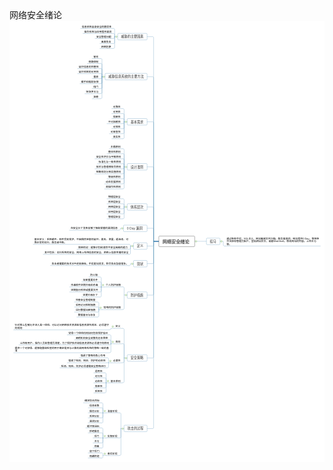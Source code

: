 <script src="map.js"></script>
<div id="main-area">
      <div id="content-info">
        <div id="content-info">
          <div id="title">网络安全绪论</div>
        </div>
      </div>
      <div id="main-content">
        <div id="svg-container"><svg xmlns:ev="http://www.w3.org/2001/xml-events" width="1694" viewBox="0 0 1694 2373" ed:vSpacing="30" xmlns="http://www.w3.org/2000/svg" ed:name="Page-1" preserveAspectRadio="xMinYMin meet" xmlns:xlink="http://www.w3.org/1999/xlink" ed:hSpacing="30" height="2373" xmlns:ed="http://www.edrawsoft.cn/xml/2017/SVGExtensions/" id="page1">
    <style type="text/css"><![CDATA[
g[ed\:togtopicid],g[ed\:hyperlink],g[ed\:comment],g[ed\:note] {cursor:pointer;}
svg text::selection,svg tspan::selection{background-color: #4285f4;color: #ffffff;fill: #ffffff;}
.st40 {fill:#000000;font-family:Open Sans;font-size:10pt}
.st39 {fill:#303030;font-family:Open Sans;font-size:13pt}
.st38 {fill:#4c4c4c;font-family:Open Sans;font-size:18pt;font-weight:bold}
]]></style>
    <defs>
        <linearGradient x1="0%" y2="100%" y1="0%" x2="0%" id="lg13">
            <stop offset="0" stop-color="#ffffff"/>
            <stop offset="0.25" stop-color="#f0f5f0"/>
            <stop offset="0.75" stop-color="#e1ebe1"/>
            <stop offset="1" stop-color="#c8d7c8"/>
        </linearGradient>
    </defs>
    <rect width="1694" x="0" height="2373" fill="#ffffff" y="0"/>
    <path d="M16.8,0L44.8,0C44.8,0,47.4,0,50.8,0L79.8,0" stroke-linecap="round" stroke-linejoin="round" stroke="#4486b1" ed:parentid="101" fill="none" id="103" transform="matrix(1,0,0,1,979,1186)" ed:tosuperid="102"/>
    <path d="M-13.5,-12.6L3.7,-12.6L3.7,6.6C3.7,9.9,6.4,12.6,9.7,12.6L13.5,12.6" stroke-linecap="round" stroke-linejoin="round" stroke="#4486b1" ed:parentid="102" fill="none" id="105" transform="matrix(1,0,0,1,1146,1199)" ed:tosuperid="104"/>
    <path d="M-16.8,-503.3L-44.8,-503.3L-44.8,497.3C-44.8,500.6,-47.4,503.3,-50.8,503.3L-79.8,503.3" stroke-linecap="round" stroke-linejoin="round" stroke="#4486b1" ed:parentid="101" fill="none" id="107" transform="matrix(1,0,0,1,820,1690)" ed:tosuperid="106"/>
    <path d="M13.5,42.1L-3.7,42.1L-3.7,-36.1C-3.7,-39.4,-6.4,-42.1,-9.7,-42.1L-13.5,-42.1" stroke-linecap="round" stroke-linejoin="round" stroke="#4486b1" ed:parentid="106" fill="none" id="109" transform="matrix(1,0,0,1,603,2151)" ed:tosuperid="108"/>
    <path d="M13.5,27L-3.7,27L-3.7,-21C-3.7,-24.3,-6.4,-27,-9.7,-27L-13.5,-27" stroke-linecap="round" stroke-linejoin="round" stroke="#4486b1" ed:parentid="108" fill="none" id="111" transform="matrix(1,0,0,1,506,2082)" ed:tosuperid="110"/>
    <path d="M-3.7,13.5L-3.7,-7.5C-3.7,-10.8,-6.4,-13.5,-9.7,-13.5L-13.5,-13.5" stroke-linecap="round" stroke-linejoin="round" stroke="#4486b1" ed:parentid="108" fill="none" id="113" transform="matrix(1,0,0,1,506,2095)" ed:tosuperid="112"/>
    <path d="M-3.7,0C-3.7,0,-6.4,0,-9.7,0L-13.5,0" stroke-linecap="round" stroke-linejoin="round" stroke="#4486b1" ed:parentid="108" fill="none" id="115" transform="matrix(1,0,0,1,506,2109)" ed:tosuperid="114"/>
    <path d="M-3.7,-13.5L-3.7,7.5C-3.7,10.8,-6.4,13.5,-9.7,13.5L-13.5,13.5" stroke-linecap="round" stroke-linejoin="round" stroke="#4486b1" ed:parentid="108" fill="none" id="117" transform="matrix(1,0,0,1,506,2122)" ed:tosuperid="116"/>
    <path d="M-3.7,-27L-3.7,21C-3.7,24.3,-6.4,27,-9.7,27L-13.5,27" stroke-linecap="round" stroke-linejoin="round" stroke="#4486b1" ed:parentid="108" fill="none" id="119" transform="matrix(1,0,0,1,506,2136)" ed:tosuperid="118"/>
    <path d="M-3.7,-25.4L-3.7,19.4C-3.7,22.7,-6.4,25.4,-9.7,25.4L-13.5,25.4" stroke-linecap="round" stroke-linejoin="round" stroke="#4486b1" ed:parentid="106" fill="none" id="121" transform="matrix(1,0,0,1,603,2218)" ed:tosuperid="120"/>
    <path d="M13.5,27L-3.7,27L-3.7,-21C-3.7,-24.3,-6.4,-27,-9.7,-27L-13.5,-27" stroke-linecap="round" stroke-linejoin="round" stroke="#4486b1" ed:parentid="120" fill="none" id="123" transform="matrix(1,0,0,1,506,2217)" ed:tosuperid="122"/>
    <path d="M-3.7,13.5L-3.7,-7.5C-3.7,-10.8,-6.4,-13.5,-9.7,-13.5L-13.5,-13.5" stroke-linecap="round" stroke-linejoin="round" stroke="#4486b1" ed:parentid="120" fill="none" id="125" transform="matrix(1,0,0,1,506,2230)" ed:tosuperid="124"/>
    <path d="M-3.7,0C-3.7,0,-6.4,0,-9.7,0L-13.5,0" stroke-linecap="round" stroke-linejoin="round" stroke="#4486b1" ed:parentid="120" fill="none" id="127" transform="matrix(1,0,0,1,506,2244)" ed:tosuperid="126"/>
    <path d="M-3.7,-13.5L-3.7,7.5C-3.7,10.8,-6.4,13.5,-9.7,13.5L-13.5,13.5" stroke-linecap="round" stroke-linejoin="round" stroke="#4486b1" ed:parentid="120" fill="none" id="129" transform="matrix(1,0,0,1,506,2257)" ed:tosuperid="128"/>
    <path d="M-3.7,-27L-3.7,21C-3.7,24.3,-6.4,27,-9.7,27L-13.5,27" stroke-linecap="round" stroke-linejoin="round" stroke="#4486b1" ed:parentid="120" fill="none" id="131" transform="matrix(1,0,0,1,506,2271)" ed:tosuperid="130"/>
    <path d="M-3.7,-72.6L-3.7,66.6C-3.7,69.9,-6.4,72.6,-9.7,72.6L-13.5,72.6" stroke-linecap="round" stroke-linejoin="round" stroke="#4486b1" ed:parentid="106" fill="none" id="133" transform="matrix(1,0,0,1,603,2265)" ed:tosuperid="132"/>
    <path d="M13.5,6.8L-3.7,6.8L-3.7,-0.8C-3.7,-4.1,-6.4,-6.8,-9.7,-6.8L-13.5,-6.8" stroke-linecap="round" stroke-linejoin="round" stroke="#4486b1" ed:parentid="132" fill="none" id="135" transform="matrix(1,0,0,1,506,2331)" ed:tosuperid="134"/>
    <path d="M-3.7,-6.8L-3.7,0.8C-3.7,4.1,-6.4,6.8,-9.7,6.8L-13.5,6.8" stroke-linecap="round" stroke-linejoin="round" stroke="#4486b1" ed:parentid="132" fill="none" id="137" transform="matrix(1,0,0,1,506,2345)" ed:tosuperid="136"/>
    <path d="M-16.8,-313.8L-44.8,-313.8L-44.8,307.8C-44.8,311.1,-47.4,313.8,-50.8,313.8L-79.8,313.8" stroke-linecap="round" stroke-linejoin="round" stroke="#4486b1" ed:parentid="101" fill="none" id="139" transform="matrix(1,0,0,1,820,1500)" ed:tosuperid="138"/>
    <path d="M13.5,79.6L-3.7,79.6L-3.7,-73.6C-3.7,-76.9,-6.4,-79.6,-9.7,-79.6L-13.5,-79.6" stroke-linecap="round" stroke-linejoin="round" stroke="#4486b1" ed:parentid="138" fill="none" id="141" transform="matrix(1,0,0,1,620,1734)" ed:tosuperid="140"/>
    <path d="M13.5,-3.8L-3.7,-3.8L-3.7,-2.3C-3.7,1.1,-6.4,3.8,-9.7,3.8L-13.5,3.8" stroke-linecap="round" stroke-linejoin="round" stroke="#4486b1" ed:parentid="140" fill="none" id="143" transform="matrix(1,0,0,1,549,1658)" ed:tosuperid="142"/>
    <path d="M-3.7,38.4L-3.7,-32.4C-3.7,-35.7,-6.4,-38.4,-9.7,-38.4L-13.5,-38.4" stroke-linecap="round" stroke-linejoin="round" stroke="#4486b1" ed:parentid="138" fill="none" id="145" transform="matrix(1,0,0,1,620,1775)" ed:tosuperid="144"/>
    <path d="M13.5,24L-3.7,24L-3.7,-18C-3.7,-21.3,-6.4,-24,-9.7,-24L-13.5,-24" stroke-linecap="round" stroke-linejoin="round" stroke="#4486b1" ed:parentid="144" fill="none" id="147" transform="matrix(1,0,0,1,549,1713)" ed:tosuperid="146"/>
    <path d="M-3.7,10.5L-3.7,-4.5C-3.7,-7.8,-6.4,-10.5,-9.7,-10.5L-13.5,-10.5" stroke-linecap="round" stroke-linejoin="round" stroke="#4486b1" ed:parentid="144" fill="none" id="149" transform="matrix(1,0,0,1,549,1727)" ed:tosuperid="148"/>
    <path d="M-3.7,-3C-3.7,0.3,-6.4,3,-9.7,3L-13.5,3" stroke-linecap="round" stroke-linejoin="round" stroke="#4486b1" ed:parentid="144" fill="none" id="151" transform="matrix(1,0,0,1,549,1740)" ed:tosuperid="150"/>
    <path d="M-3.7,-24L-3.7,18C-3.7,21.3,-6.4,24,-9.7,24L-13.5,24" stroke-linecap="round" stroke-linejoin="round" stroke="#4486b1" ed:parentid="144" fill="none" id="153" transform="matrix(1,0,0,1,549,1761)" ed:tosuperid="152"/>
    <path d="M-3.7,-12.6L-3.7,6.6C-3.7,9.9,-6.4,12.6,-9.7,12.6L-13.5,12.6" stroke-linecap="round" stroke-linejoin="round" stroke="#4486b1" ed:parentid="138" fill="none" id="155" transform="matrix(1,0,0,1,620,1826)" ed:tosuperid="154"/>
    <path d="M13.5,13.5L-3.7,13.5L-3.7,-7.5C-3.7,-10.8,-6.4,-13.5,-9.7,-13.5L-13.5,-13.5" stroke-linecap="round" stroke-linejoin="round" stroke="#4486b1" ed:parentid="154" fill="none" id="157" transform="matrix(1,0,0,1,536,1826)" ed:tosuperid="156"/>
    <path d="M-3.7,0C-3.7,0,-6.4,0,-9.7,0L-13.5,0" stroke-linecap="round" stroke-linejoin="round" stroke="#4486b1" ed:parentid="154" fill="none" id="159" transform="matrix(1,0,0,1,536,1839)" ed:tosuperid="158"/>
    <path d="M-3.7,-13.5L-3.7,7.5C-3.7,10.8,-6.4,13.5,-9.7,13.5L-13.5,13.5" stroke-linecap="round" stroke-linejoin="round" stroke="#4486b1" ed:parentid="154" fill="none" id="161" transform="matrix(1,0,0,1,536,1853)" ed:tosuperid="160"/>
    <path d="M-3.7,-66.6L-3.7,60.6C-3.7,63.9,-6.4,66.6,-9.7,66.6L-13.5,66.6" stroke-linecap="round" stroke-linejoin="round" stroke="#4486b1" ed:parentid="138" fill="none" id="163" transform="matrix(1,0,0,1,620,1880)" ed:tosuperid="162"/>
    <path d="M13.5,27L-3.7,27L-3.7,-21C-3.7,-24.3,-6.4,-27,-9.7,-27L-13.5,-27" stroke-linecap="round" stroke-linejoin="round" stroke="#4486b1" ed:parentid="162" fill="none" id="165" transform="matrix(1,0,0,1,523,1920)" ed:tosuperid="164"/>
    <path d="M-3.7,13.5L-3.7,-7.5C-3.7,-10.8,-6.4,-13.5,-9.7,-13.5L-13.5,-13.5" stroke-linecap="round" stroke-linejoin="round" stroke="#4486b1" ed:parentid="162" fill="none" id="167" transform="matrix(1,0,0,1,523,1934)" ed:tosuperid="166"/>
    <path d="M-3.7,0C-3.7,0,-6.4,0,-9.7,0L-13.5,0" stroke-linecap="round" stroke-linejoin="round" stroke="#4486b1" ed:parentid="162" fill="none" id="169" transform="matrix(1,0,0,1,523,1947)" ed:tosuperid="168"/>
    <path d="M-3.7,-13.5L-3.7,7.5C-3.7,10.8,-6.4,13.5,-9.7,13.5L-13.5,13.5" stroke-linecap="round" stroke-linejoin="round" stroke="#4486b1" ed:parentid="162" fill="none" id="171" transform="matrix(1,0,0,1,523,1961)" ed:tosuperid="170"/>
    <path d="M-3.7,-27L-3.7,21C-3.7,24.3,-6.4,27,-9.7,27L-13.5,27" stroke-linecap="round" stroke-linejoin="round" stroke="#4486b1" ed:parentid="162" fill="none" id="173" transform="matrix(1,0,0,1,523,1974)" ed:tosuperid="172"/>
    <path d="M-16.8,-144.5L-44.8,-144.5L-44.8,138.5C-44.8,141.8,-47.4,144.5,-50.8,144.5L-79.8,144.5" stroke-linecap="round" stroke-linejoin="round" stroke="#4486b1" ed:parentid="101" fill="none" id="175" transform="matrix(1,0,0,1,820,1331)" ed:tosuperid="174"/>
    <path d="M13.5,21.9L-3.7,21.9L-3.7,-15.9C-3.7,-19.2,-6.4,-21.9,-9.7,-21.9L-13.5,-21.9" stroke-linecap="round" stroke-linejoin="round" stroke="#4486b1" ed:parentid="174" fill="none" id="177" transform="matrix(1,0,0,1,620,1453)" ed:tosuperid="176"/>
    <path d="M13.5,27L-3.7,27L-3.7,-21C-3.7,-24.3,-6.4,-27,-9.7,-27L-13.5,-27" stroke-linecap="round" stroke-linejoin="round" stroke="#4486b1" ed:parentid="176" fill="none" id="179" transform="matrix(1,0,0,1,497,1405)" ed:tosuperid="178"/>
    <path d="M-3.7,13.5L-3.7,-7.5C-3.7,-10.8,-6.4,-13.5,-9.7,-13.5L-13.5,-13.5" stroke-linecap="round" stroke-linejoin="round" stroke="#4486b1" ed:parentid="176" fill="none" id="181" transform="matrix(1,0,0,1,497,1418)" ed:tosuperid="180"/>
    <path d="M-3.7,0C-3.7,0,-6.4,0,-9.7,0L-13.5,0" stroke-linecap="round" stroke-linejoin="round" stroke="#4486b1" ed:parentid="176" fill="none" id="183" transform="matrix(1,0,0,1,497,1432)" ed:tosuperid="182"/>
    <path d="M-3.7,-13.5L-3.7,7.5C-3.7,10.8,-6.4,13.5,-9.7,13.5L-13.5,13.5" stroke-linecap="round" stroke-linejoin="round" stroke="#4486b1" ed:parentid="176" fill="none" id="185" transform="matrix(1,0,0,1,497,1445)" ed:tosuperid="184"/>
    <path d="M-3.7,-27L-3.7,21C-3.7,24.3,-6.4,27,-9.7,27L-13.5,27" stroke-linecap="round" stroke-linejoin="round" stroke="#4486b1" ed:parentid="176" fill="none" id="187" transform="matrix(1,0,0,1,497,1459)" ed:tosuperid="186"/>
    <path d="M-3.7,-38.9L-3.7,32.9C-3.7,36.2,-6.4,38.9,-9.7,38.9L-13.5,38.9" stroke-linecap="round" stroke-linejoin="round" stroke="#4486b1" ed:parentid="174" fill="none" id="189" transform="matrix(1,0,0,1,620,1514)" ed:tosuperid="188"/>
    <path d="M13.5,20.3L-3.7,20.3L-3.7,-14.3C-3.7,-17.6,-6.4,-20.3,-9.7,-20.3L-13.5,-20.3" stroke-linecap="round" stroke-linejoin="round" stroke="#4486b1" ed:parentid="188" fill="none" id="191" transform="matrix(1,0,0,1,484,1533)" ed:tosuperid="190"/>
    <path d="M-3.7,6.8L-3.7,-0.8C-3.7,-4.1,-6.4,-6.8,-9.7,-6.8L-13.5,-6.8" stroke-linecap="round" stroke-linejoin="round" stroke="#4486b1" ed:parentid="188" fill="none" id="193" transform="matrix(1,0,0,1,484,1546)" ed:tosuperid="192"/>
    <path d="M-3.7,-6.8L-3.7,0.8C-3.7,4.1,-6.4,6.8,-9.7,6.8L-13.5,6.8" stroke-linecap="round" stroke-linejoin="round" stroke="#4486b1" ed:parentid="188" fill="none" id="195" transform="matrix(1,0,0,1,484,1560)" ed:tosuperid="194"/>
    <path d="M-3.7,-20.3L-3.7,14.3C-3.7,17.6,-6.4,20.3,-9.7,20.3L-13.5,20.3" stroke-linecap="round" stroke-linejoin="round" stroke="#4486b1" ed:parentid="188" fill="none" id="197" transform="matrix(1,0,0,1,484,1573)" ed:tosuperid="196"/>
    <path d="M-16.8,-60.1L-44.8,-60.1L-44.8,54.1C-44.8,57.4,-47.4,60.1,-50.8,60.1L-79.8,60.1" stroke-linecap="round" stroke-linejoin="round" stroke="#4486b1" ed:parentid="101" fill="none" id="199" transform="matrix(1,0,0,1,820,1246)" ed:tosuperid="198"/>
    <path d="M13.5,-5.1L-3.7,-5.1L-3.7,-0.9C-3.7,2.4,-6.4,5.1,-9.7,5.1L-13.5,5.1" stroke-linecap="round" stroke-linejoin="round" stroke="#4486b1" ed:parentid="198" fill="none" id="201" transform="matrix(1,0,0,1,654,1312)" ed:tosuperid="200"/>
    <path d="M-16.8,-12.5L-44.8,-12.5L-44.8,6.5C-44.8,9.8,-47.4,12.5,-50.8,12.5L-79.8,12.5" stroke-linecap="round" stroke-linejoin="round" stroke="#4486b1" ed:parentid="101" fill="none" id="203" transform="matrix(1,0,0,1,820,1199)" ed:tosuperid="202"/>
    <path d="M13.5,4.6L-3.7,4.6L-3.7,1.4C-3.7,-1.9,-6.4,-4.6,-9.7,-4.6L-13.5,-4.6" stroke-linecap="round" stroke-linejoin="round" stroke="#4486b1" ed:parentid="202" fill="none" id="205" transform="matrix(1,0,0,1,654,1207)" ed:tosuperid="204"/>
    <path d="M-3.7,-8.9L-3.7,2.9C-3.7,6.2,-6.4,8.9,-9.7,8.9L-13.5,8.9" stroke-linecap="round" stroke-linejoin="round" stroke="#4486b1" ed:parentid="202" fill="none" id="207" transform="matrix(1,0,0,1,654,1220)" ed:tosuperid="206"/>
    <path d="M-3.7,-22.4L-3.7,16.4C-3.7,19.7,-6.4,22.4,-9.7,22.4L-13.5,22.4" stroke-linecap="round" stroke-linejoin="round" stroke="#4486b1" ed:parentid="202" fill="none" id="209" transform="matrix(1,0,0,1,654,1234)" ed:tosuperid="208"/>
    <path d="M-16.8,35.1L-44.8,35.1L-44.8,-29.1C-44.8,-32.4,-47.4,-35.1,-50.8,-35.1L-79.8,-35.1" stroke-linecap="round" stroke-linejoin="round" stroke="#4486b1" ed:parentid="101" fill="none" id="211" transform="matrix(1,0,0,1,820,1151)" ed:tosuperid="210"/>
    <path d="M13.5,-5.1L-3.7,-5.1L-3.7,-0.9C-3.7,2.4,-6.4,5.1,-9.7,5.1L-13.5,5.1" stroke-linecap="round" stroke-linejoin="round" stroke="#4486b1" ed:parentid="210" fill="none" id="213" transform="matrix(1,0,0,1,600,1121)" ed:tosuperid="212"/>
    <path d="M-16.8,92.5L-44.8,92.5L-44.8,-86.5C-44.8,-89.8,-47.4,-92.5,-50.8,-92.5L-79.8,-92.5" stroke-linecap="round" stroke-linejoin="round" stroke="#4486b1" ed:parentid="101" fill="none" id="215" transform="matrix(1,0,0,1,820,1094)" ed:tosuperid="214"/>
    <path d="M13.5,21.9L-3.7,21.9L-3.7,-15.9C-3.7,-19.2,-6.4,-21.9,-9.7,-21.9L-13.5,-21.9" stroke-linecap="round" stroke-linejoin="round" stroke="#4486b1" ed:parentid="214" fill="none" id="217" transform="matrix(1,0,0,1,620,979)" ed:tosuperid="216"/>
    <path d="M-3.7,8.4L-3.7,-2.4C-3.7,-5.7,-6.4,-8.4,-9.7,-8.4L-13.5,-8.4" stroke-linecap="round" stroke-linejoin="round" stroke="#4486b1" ed:parentid="214" fill="none" id="219" transform="matrix(1,0,0,1,620,993)" ed:tosuperid="218"/>
    <path d="M-3.7,-5.1L-3.7,-0.9C-3.7,2.4,-6.4,5.1,-9.7,5.1L-13.5,5.1" stroke-linecap="round" stroke-linejoin="round" stroke="#4486b1" ed:parentid="214" fill="none" id="221" transform="matrix(1,0,0,1,620,1006)" ed:tosuperid="220"/>
    <path d="M-3.7,-18.6L-3.7,12.6C-3.7,15.9,-6.4,18.6,-9.7,18.6L-13.5,18.6" stroke-linecap="round" stroke-linejoin="round" stroke="#4486b1" ed:parentid="214" fill="none" id="223" transform="matrix(1,0,0,1,620,1020)" ed:tosuperid="222"/>
    <path d="M-3.7,-32.1L-3.7,26.1C-3.7,29.4,-6.4,32.1,-9.7,32.1L-13.5,32.1" stroke-linecap="round" stroke-linejoin="round" stroke="#4486b1" ed:parentid="214" fill="none" id="225" transform="matrix(1,0,0,1,620,1033)" ed:tosuperid="224"/>
    <path d="M-16.8,200.3L-44.8,200.3L-44.8,-194.3C-44.8,-197.6,-47.4,-200.3,-50.8,-200.3L-79.8,-200.3" stroke-linecap="round" stroke-linejoin="round" stroke="#4486b1" ed:parentid="101" fill="none" id="227" transform="matrix(1,0,0,1,820,986)" ed:tosuperid="226"/>
    <path d="M13.5,48.9L-3.7,48.9L-3.7,-42.9C-3.7,-46.2,-6.4,-48.9,-9.7,-48.9L-13.5,-48.9" stroke-linecap="round" stroke-linejoin="round" stroke="#4486b1" ed:parentid="226" fill="none" id="229" transform="matrix(1,0,0,1,620,737)" ed:tosuperid="228"/>
    <path d="M-3.7,35.4L-3.7,-29.4C-3.7,-32.7,-6.4,-35.4,-9.7,-35.4L-13.5,-35.4" stroke-linecap="round" stroke-linejoin="round" stroke="#4486b1" ed:parentid="226" fill="none" id="231" transform="matrix(1,0,0,1,620,750)" ed:tosuperid="230"/>
    <path d="M-3.7,21.9L-3.7,-15.9C-3.7,-19.2,-6.4,-21.9,-9.7,-21.9L-13.5,-21.9" stroke-linecap="round" stroke-linejoin="round" stroke="#4486b1" ed:parentid="226" fill="none" id="233" transform="matrix(1,0,0,1,620,764)" ed:tosuperid="232"/>
    <path d="M-3.7,8.4L-3.7,-2.4C-3.7,-5.7,-6.4,-8.4,-9.7,-8.4L-13.5,-8.4" stroke-linecap="round" stroke-linejoin="round" stroke="#4486b1" ed:parentid="226" fill="none" id="235" transform="matrix(1,0,0,1,620,777)" ed:tosuperid="234"/>
    <path d="M-3.7,-5.1L-3.7,-0.9C-3.7,2.4,-6.4,5.1,-9.7,5.1L-13.5,5.1" stroke-linecap="round" stroke-linejoin="round" stroke="#4486b1" ed:parentid="226" fill="none" id="237" transform="matrix(1,0,0,1,620,791)" ed:tosuperid="236"/>
    <path d="M-3.7,-18.6L-3.7,12.6C-3.7,15.9,-6.4,18.6,-9.7,18.6L-13.5,18.6" stroke-linecap="round" stroke-linejoin="round" stroke="#4486b1" ed:parentid="226" fill="none" id="239" transform="matrix(1,0,0,1,620,804)" ed:tosuperid="238"/>
    <path d="M-3.7,-32.1L-3.7,26.1C-3.7,29.4,-6.4,32.1,-9.7,32.1L-13.5,32.1" stroke-linecap="round" stroke-linejoin="round" stroke="#4486b1" ed:parentid="226" fill="none" id="241" transform="matrix(1,0,0,1,620,818)" ed:tosuperid="240"/>
    <path d="M-3.7,-45.6L-3.7,39.6C-3.7,42.9,-6.4,45.6,-9.7,45.6L-13.5,45.6" stroke-linecap="round" stroke-linejoin="round" stroke="#4486b1" ed:parentid="226" fill="none" id="243" transform="matrix(1,0,0,1,620,831)" ed:tosuperid="242"/>
    <path d="M-3.7,-59.1L-3.7,53.1C-3.7,56.4,-6.4,59.1,-9.7,59.1L-13.5,59.1" stroke-linecap="round" stroke-linejoin="round" stroke="#4486b1" ed:parentid="226" fill="none" id="245" transform="matrix(1,0,0,1,620,845)" ed:tosuperid="244"/>
    <path d="M-16.8,321.5L-44.8,321.5L-44.8,-315.5C-44.8,-318.8,-47.4,-321.5,-50.8,-321.5L-79.8,-321.5" stroke-linecap="round" stroke-linejoin="round" stroke="#4486b1" ed:parentid="101" fill="none" id="247" transform="matrix(1,0,0,1,820,865)" ed:tosuperid="246"/>
    <path d="M13.5,35.4L-3.7,35.4L-3.7,-29.4C-3.7,-32.7,-6.4,-35.4,-9.7,-35.4L-13.5,-35.4" stroke-linecap="round" stroke-linejoin="round" stroke="#4486b1" ed:parentid="246" fill="none" id="249" transform="matrix(1,0,0,1,620,508)" ed:tosuperid="248"/>
    <path d="M-3.7,21.9L-3.7,-15.9C-3.7,-19.2,-6.4,-21.9,-9.7,-21.9L-13.5,-21.9" stroke-linecap="round" stroke-linejoin="round" stroke="#4486b1" ed:parentid="246" fill="none" id="251" transform="matrix(1,0,0,1,620,521)" ed:tosuperid="250"/>
    <path d="M-3.7,8.4L-3.7,-2.4C-3.7,-5.7,-6.4,-8.4,-9.7,-8.4L-13.5,-8.4" stroke-linecap="round" stroke-linejoin="round" stroke="#4486b1" ed:parentid="246" fill="none" id="253" transform="matrix(1,0,0,1,620,535)" ed:tosuperid="252"/>
    <path d="M-3.7,-5.1L-3.7,-0.9C-3.7,2.4,-6.4,5.1,-9.7,5.1L-13.5,5.1" stroke-linecap="round" stroke-linejoin="round" stroke="#4486b1" ed:parentid="246" fill="none" id="255" transform="matrix(1,0,0,1,620,548)" ed:tosuperid="254"/>
    <path d="M-3.7,-18.6L-3.7,12.6C-3.7,15.9,-6.4,18.6,-9.7,18.6L-13.5,18.6" stroke-linecap="round" stroke-linejoin="round" stroke="#4486b1" ed:parentid="246" fill="none" id="257" transform="matrix(1,0,0,1,620,562)" ed:tosuperid="256"/>
    <path d="M-3.7,-32.1L-3.7,26.1C-3.7,29.4,-6.4,32.1,-9.7,32.1L-13.5,32.1" stroke-linecap="round" stroke-linejoin="round" stroke="#4486b1" ed:parentid="246" fill="none" id="259" transform="matrix(1,0,0,1,620,575)" ed:tosuperid="258"/>
    <path d="M-3.7,-45.6L-3.7,39.6C-3.7,42.9,-6.4,45.6,-9.7,45.6L-13.5,45.6" stroke-linecap="round" stroke-linejoin="round" stroke="#4486b1" ed:parentid="246" fill="none" id="261" transform="matrix(1,0,0,1,620,589)" ed:tosuperid="260"/>
    <path d="M-16.8,442.8L-44.8,442.8L-44.8,-436.8C-44.8,-440.1,-47.4,-442.8,-50.8,-442.8L-79.8,-442.8" stroke-linecap="round" stroke-linejoin="round" stroke="#4486b1" ed:parentid="101" fill="none" id="263" transform="matrix(1,0,0,1,820,744)" ed:tosuperid="262"/>
    <path d="M13.5,48.9L-3.7,48.9L-3.7,-42.9C-3.7,-46.2,-6.4,-48.9,-9.7,-48.9L-13.5,-48.9" stroke-linecap="round" stroke-linejoin="round" stroke="#4486b1" ed:parentid="262" fill="none" id="265" transform="matrix(1,0,0,1,501,252)" ed:tosuperid="264"/>
    <path d="M-3.7,35.4L-3.7,-29.4C-3.7,-32.7,-6.4,-35.4,-9.7,-35.4L-13.5,-35.4" stroke-linecap="round" stroke-linejoin="round" stroke="#4486b1" ed:parentid="262" fill="none" id="267" transform="matrix(1,0,0,1,501,265)" ed:tosuperid="266"/>
    <path d="M-3.7,21.9L-3.7,-15.9C-3.7,-19.2,-6.4,-21.9,-9.7,-21.9L-13.5,-21.9" stroke-linecap="round" stroke-linejoin="round" stroke="#4486b1" ed:parentid="262" fill="none" id="269" transform="matrix(1,0,0,1,501,279)" ed:tosuperid="268"/>
    <path d="M-3.7,8.4L-3.7,-2.4C-3.7,-5.7,-6.4,-8.4,-9.7,-8.4L-13.5,-8.4" stroke-linecap="round" stroke-linejoin="round" stroke="#4486b1" ed:parentid="262" fill="none" id="271" transform="matrix(1,0,0,1,501,292)" ed:tosuperid="270"/>
    <path d="M-3.7,-5.1L-3.7,-0.9C-3.7,2.4,-6.4,5.1,-9.7,5.1L-13.5,5.1" stroke-linecap="round" stroke-linejoin="round" stroke="#4486b1" ed:parentid="262" fill="none" id="273" transform="matrix(1,0,0,1,501,306)" ed:tosuperid="272"/>
    <path d="M-3.7,-18.6L-3.7,12.6C-3.7,15.9,-6.4,18.6,-9.7,18.6L-13.5,18.6" stroke-linecap="round" stroke-linejoin="round" stroke="#4486b1" ed:parentid="262" fill="none" id="275" transform="matrix(1,0,0,1,501,319)" ed:tosuperid="274"/>
    <path d="M-3.7,-32.1L-3.7,26.1C-3.7,29.4,-6.4,32.1,-9.7,32.1L-13.5,32.1" stroke-linecap="round" stroke-linejoin="round" stroke="#4486b1" ed:parentid="262" fill="none" id="277" transform="matrix(1,0,0,1,501,333)" ed:tosuperid="276"/>
    <path d="M-3.7,-45.6L-3.7,39.6C-3.7,42.9,-6.4,45.6,-9.7,45.6L-13.5,45.6" stroke-linecap="round" stroke-linejoin="round" stroke="#4486b1" ed:parentid="262" fill="none" id="279" transform="matrix(1,0,0,1,501,346)" ed:tosuperid="278"/>
    <path d="M-3.7,-59.1L-3.7,53.1C-3.7,56.4,-6.4,59.1,-9.7,59.1L-13.5,59.1" stroke-linecap="round" stroke-linejoin="round" stroke="#4486b1" ed:parentid="262" fill="none" id="281" transform="matrix(1,0,0,1,501,360)" ed:tosuperid="280"/>
    <path d="M-16.8,550.5L-44.8,550.5L-44.8,-544.5C-44.8,-547.8,-47.4,-550.5,-50.8,-550.5L-79.8,-550.5" stroke-linecap="round" stroke-linejoin="round" stroke="#4486b1" ed:parentid="101" fill="none" id="283" transform="matrix(1,0,0,1,820,636)" ed:tosuperid="282"/>
    <path d="M13.5,21.9L-3.7,21.9L-3.7,-15.9C-3.7,-19.2,-6.4,-21.9,-9.7,-21.9L-13.5,-21.9" stroke-linecap="round" stroke-linejoin="round" stroke="#4486b1" ed:parentid="282" fill="none" id="285" transform="matrix(1,0,0,1,569,63)" ed:tosuperid="284"/>
    <path d="M-3.7,8.4L-3.7,-2.4C-3.7,-5.7,-6.4,-8.4,-9.7,-8.4L-13.5,-8.4" stroke-linecap="round" stroke-linejoin="round" stroke="#4486b1" ed:parentid="282" fill="none" id="287" transform="matrix(1,0,0,1,569,77)" ed:tosuperid="286"/>
    <path d="M-3.7,-5.1L-3.7,-0.9C-3.7,2.4,-6.4,5.1,-9.7,5.1L-13.5,5.1" stroke-linecap="round" stroke-linejoin="round" stroke="#4486b1" ed:parentid="282" fill="none" id="289" transform="matrix(1,0,0,1,569,90)" ed:tosuperid="288"/>
    <path d="M-3.7,-18.6L-3.7,12.6C-3.7,15.9,-6.4,18.6,-9.7,18.6L-13.5,18.6" stroke-linecap="round" stroke-linejoin="round" stroke="#4486b1" ed:parentid="282" fill="none" id="291" transform="matrix(1,0,0,1,569,104)" ed:tosuperid="290"/>
    <path d="M-3.7,-32.1L-3.7,26.1C-3.7,29.4,-6.4,32.1,-9.7,32.1L-13.5,32.1" stroke-linecap="round" stroke-linejoin="round" stroke="#4486b1" ed:parentid="282" fill="none" id="293" transform="matrix(1,0,0,1,569,117)" ed:tosuperid="292"/>
    <g ed:height="57" ed:topictype="mainidea" ed:layout="map" id="101" transform="matrix(1,0,0,1,803,1158)" ed:width="193">
        <path d="M4,0L189,0C191.2,0,193,1.8,193,4L193,53C193,55.2,191.2,57,189,57L4,57C1.8,57,0,55.2,0,53L0,4C0,1.8,1.8,0,4,0z" stroke-linejoin="round" stroke="#000000" fill="#ffffff"/>
        <text class="st38">
            <tspan x="20" style="white-space:pre" y="37.8">网络安全绪论</tspan>
        </text>
    </g>
    <g ed:height="35" ed:layout="rightmap" ed:parentid="101" id="102" transform="matrix(1,0,0,1,1059,1169)" ed:width="73">
        <path d="M4,0L69,0C71.2,0,73,1.8,73,4L73,31C73,33.2,71.2,35,69,35L4,35C1.8,35,0,33.2,0,31L0,4C0,1.8,1.8,0,4,0z" stroke-linejoin="round" stroke="#4486b1" fill="#ffffff"/>
        <text class="st39">
            <tspan x="18" style="white-space:pre" y="23.8">挂马</tspan>
        </text>
    </g>
    <g ed:height="50.5" ed:layout="rightmap" ed:parentid="102" id="104" transform="matrix(1,0,0,1,1159,1161)" ed:width="514">
        <path d="M0,50.5L514,50.5" stroke-linejoin="round" stroke="#4486b1" fill="none"/>
        <text class="st40">
            <tspan x="8" style="white-space:pre" y="14.4">通过各种手段，SQL注入，网站敏感文件扫描，服务器漏洞，网站程序0 Day，等各种</tspan>
            <tspan x="8" style="white-space:pre" y="29.4">方法获得管理员账户，登陆网站后台，或者WebShell。修改网站的内容。上传木马</tspan>
            <tspan x="8" style="white-space:pre" y="44.5">等。</tspan>
        </text>
    </g>
    <g ed:height="35" ed:layout="leftmap" ed:parentid="101" id="106" transform="matrix(1,0,0,1,616,2175)" ed:width="124">
        <path d="M4,0L120,0C122.2,0,124,1.8,124,4L124,31C124,33.2,122.2,35,120,35L4,35C1.8,35,0,33.2,0,31L0,4C0,1.8,1.8,0,4,0z" stroke-linejoin="round" stroke="#4486b1" fill="#ffffff"/>
        <text class="st39">
            <tspan x="18" style="white-space:pre" y="23.8">攻击的过程</tspan>
        </text>
    </g>
    <g ed:height="20.5" ed:layout="leftmap" ed:parentid="106" id="108" transform="matrix(1,0,0,1,519,2088)" ed:width="70">
        <path d="M0,20.5L70,20.5" stroke-linejoin="round" stroke="#4486b1" fill="none"/>
        <text class="st40">
            <tspan x="8" style="white-space:pre" y="14.4">准备阶段</tspan>
        </text>
    </g>
    <g ed:height="20.5" ed:layout="leftmap" ed:parentid="108" id="110" transform="matrix(1,0,0,1,396,2034)" ed:width="96">
        <path d="M0,20.5L96,20.5" stroke-linejoin="round" stroke="#4486b1" fill="none"/>
        <text class="st40">
            <tspan x="8" style="white-space:pre" y="14.4">确定攻击目标</tspan>
        </text>
    </g>
    <g ed:height="20.5" ed:layout="leftmap" ed:parentid="108" id="112" transform="matrix(1,0,0,1,422,2061)" ed:width="70">
        <path d="M0,20.5L70,20.5" stroke-linejoin="round" stroke="#4486b1" fill="none"/>
        <text class="st40">
            <tspan x="8" style="white-space:pre" y="14.4">信息收集</tspan>
        </text>
    </g>
    <g ed:height="20.5" ed:layout="leftmap" ed:parentid="108" id="114" transform="matrix(1,0,0,1,422,2088)" ed:width="70">
        <path d="M0,20.5L70,20.5" stroke-linejoin="round" stroke="#4486b1" fill="none"/>
        <text class="st40">
            <tspan x="8" style="white-space:pre" y="14.4">服务分析</tspan>
        </text>
    </g>
    <g ed:height="20.5" ed:layout="leftmap" ed:parentid="108" id="116" transform="matrix(1,0,0,1,422,2115)" ed:width="70">
        <path d="M0,20.5L70,20.5" stroke-linejoin="round" stroke="#4486b1" fill="none"/>
        <text class="st40">
            <tspan x="8" style="white-space:pre" y="14.4">系统分析</tspan>
        </text>
    </g>
    <g ed:height="20.5" ed:layout="leftmap" ed:parentid="108" id="118" transform="matrix(1,0,0,1,422,2142)" ed:width="70">
        <path d="M0,20.5L70,20.5" stroke-linejoin="round" stroke="#4486b1" fill="none"/>
        <text class="st40">
            <tspan x="8" style="white-space:pre" y="14.4">漏洞分析</tspan>
        </text>
    </g>
    <g ed:height="20.5" ed:layout="leftmap" ed:parentid="106" id="120" transform="matrix(1,0,0,1,519,2223)" ed:width="70">
        <path d="M0,20.5L70,20.5" stroke-linejoin="round" stroke="#4486b1" fill="none"/>
        <text class="st40">
            <tspan x="8" style="white-space:pre" y="14.4">实施阶段</tspan>
        </text>
    </g>
    <g ed:height="20.5" ed:layout="leftmap" ed:parentid="120" id="122" transform="matrix(1,0,0,1,409,2169)" ed:width="83">
        <path d="M0,20.5L83,20.5" stroke-linejoin="round" stroke="#4486b1" fill="none"/>
        <text class="st40">
            <tspan x="8" style="white-space:pre" y="14.4">缓冲器溢出</tspan>
        </text>
    </g>
    <g ed:height="20.5" ed:layout="leftmap" ed:parentid="120" id="124" transform="matrix(1,0,0,1,422,2196)" ed:width="70">
        <path d="M0,20.5L70,20.5" stroke-linejoin="round" stroke="#4486b1" fill="none"/>
        <text class="st40">
            <tspan x="8" style="white-space:pre" y="14.4">拒绝服务</tspan>
        </text>
    </g>
    <g ed:height="20.5" ed:layout="leftmap" ed:parentid="120" id="126" transform="matrix(1,0,0,1,448,2223)" ed:width="44">
        <path d="M0,20.5L44,20.5" stroke-linejoin="round" stroke="#4486b1" fill="none"/>
        <text class="st40">
            <tspan x="8" style="white-space:pre" y="14.4">后门</tspan>
        </text>
    </g>
    <g ed:height="20.5" ed:layout="leftmap" ed:parentid="120" id="128" transform="matrix(1,0,0,1,448,2250)" ed:width="44">
        <path d="M0,20.5L44,20.5" stroke-linejoin="round" stroke="#4486b1" fill="none"/>
        <text class="st40">
            <tspan x="8" style="white-space:pre" y="14.4">木马</tspan>
        </text>
    </g>
    <g ed:height="20.5" ed:layout="leftmap" ed:parentid="120" id="130" transform="matrix(1,0,0,1,448,2277)" ed:width="44">
        <path d="M0,20.5L44,20.5" stroke-linejoin="round" stroke="#4486b1" fill="none"/>
        <text class="st40">
            <tspan x="8" style="white-space:pre" y="14.4">病毒</tspan>
        </text>
    </g>
    <g ed:height="20.5" ed:layout="leftmap" ed:parentid="106" id="132" transform="matrix(1,0,0,1,519,2318)" ed:width="70">
        <path d="M0,20.5L70,20.5" stroke-linejoin="round" stroke="#4486b1" fill="none"/>
        <text class="st40">
            <tspan x="8" style="white-space:pre" y="14.4">善后阶段</tspan>
        </text>
    </g>
    <g ed:height="20.5" ed:layout="leftmap" ed:parentid="132" id="134" transform="matrix(1,0,0,1,422,2304)" ed:width="70">
        <path d="M0,20.5L70,20.5" stroke-linejoin="round" stroke="#4486b1" fill="none"/>
        <text class="st40">
            <tspan x="8" style="white-space:pre" y="14.4">留下后门</tspan>
        </text>
    </g>
    <g ed:height="20.5" ed:layout="leftmap" ed:parentid="132" id="136" transform="matrix(1,0,0,1,422,2331)" ed:width="70">
        <path d="M0,20.5L70,20.5" stroke-linejoin="round" stroke="#4486b1" fill="none"/>
        <text class="st40">
            <tspan x="8" style="white-space:pre" y="14.4">隐藏踪迹</tspan>
        </text>
    </g>
    <g ed:height="35" ed:layout="leftmap" ed:parentid="101" id="138" transform="matrix(1,0,0,1,633,1796)" ed:width="107">
        <path d="M4,0L103,0C105.2,0,107,1.8,107,4L107,31C107,33.2,105.2,35,103,35L4,35C1.8,35,0,33.2,0,31L0,4C0,1.8,1.8,0,4,0z" stroke-linejoin="round" stroke="#4486b1" fill="#ffffff"/>
        <text class="st39">
            <tspan x="18" style="white-space:pre" y="23.8">安全策略</tspan>
        </text>
    </g>
    <g ed:height="20.5" ed:layout="leftmap" ed:parentid="138" id="140" transform="matrix(1,0,0,1,562,1634)" ed:width="44">
        <path d="M0,20.5L44,20.5" stroke-linejoin="round" stroke="#4486b1" fill="none"/>
        <text class="st40">
            <tspan x="8" style="white-space:pre" y="14.4">定义</tspan>
        </text>
    </g>
    <g ed:height="35.5" ed:layout="leftmap" ed:parentid="140" id="142" transform="matrix(1,0,0,1,21,1627)" ed:width="514">
        <path d="M0,35.5L514,35.5" stroke-linejoin="round" stroke="#4486b1" fill="none"/>
        <text class="st40">
            <tspan x="8" style="white-space:pre" y="14.4">针对那么些被允许进入某一组组、可以访问网络技术资源和信息资源所规定、必须遵守</tspan>
            <tspan x="8" style="white-space:pre" y="29.4">的规则</tspan>
        </text>
    </g>
    <g ed:height="20.5" ed:layout="leftmap" ed:parentid="138" id="144" transform="matrix(1,0,0,1,562,1717)" ed:width="44">
        <path d="M0,20.5L44,20.5" stroke-linejoin="round" stroke="#4486b1" fill="none"/>
        <text class="st40">
            <tspan x="8" style="white-space:pre" y="14.4">目的</tspan>
        </text>
    </g>
    <g ed:height="20.5" ed:layout="leftmap" ed:parentid="144" id="146" transform="matrix(1,0,0,1,309,1669)" ed:width="226">
        <path d="M0,20.5L226,20.5" stroke-linejoin="round" stroke="#4486b1" fill="none"/>
        <text class="st40">
            <tspan x="8" style="white-space:pre" y="14.4">觉得一个组组机构如何怎样保护自己</tspan>
        </text>
    </g>
    <g ed:height="20.5" ed:layout="leftmap" ed:parentid="144" id="148" transform="matrix(1,0,0,1,348,1696)" ed:width="187">
        <path d="M0,20.5L187,20.5" stroke-linejoin="round" stroke="#4486b1" fill="none"/>
        <text class="st40">
            <tspan x="8" style="white-space:pre" y="14.4">阐明机构安全政策的总体思想</tspan>
        </text>
    </g>
    <g ed:height="20.5" ed:layout="leftmap" ed:parentid="144" id="150" transform="matrix(1,0,0,1,49,1723)" ed:width="486">
        <path d="M0,20.5L486,20.5" stroke-linejoin="round" stroke="#4486b1" fill="none"/>
        <text class="st40">
            <tspan x="8" style="white-space:pre" y="14.4">让所有用户、操作人员和管理员清楚，为了保护技术和信息资源所必须遵守的原则</tspan>
        </text>
    </g>
    <g ed:height="35.5" ed:layout="leftmap" ed:parentid="144" id="152" transform="matrix(1,0,0,1,21,1750)" ed:width="514">
        <path d="M0,35.5L514,35.5" stroke-linejoin="round" stroke="#4486b1" fill="none"/>
        <text class="st40">
            <tspan x="8" style="white-space:pre" y="14.4">提供一个可获得、能够配置和检查的用于确定是否与计算机和网络系统的策略一致的基</tspan>
            <tspan x="8" style="white-space:pre" y="29.4">准</tspan>
        </text>
    </g>
    <g ed:height="20.5" ed:layout="leftmap" ed:parentid="138" id="154" transform="matrix(1,0,0,1,549,1819)" ed:width="57">
        <path d="M0,20.5L57,20.5" stroke-linejoin="round" stroke="#4486b1" fill="none"/>
        <text class="st40">
            <tspan x="8" style="white-space:pre" y="14.4">必要性</tspan>
        </text>
    </g>
    <g ed:height="20.5" ed:layout="leftmap" ed:parentid="154" id="156" transform="matrix(1,0,0,1,374,1792)" ed:width="148">
        <path d="M0,20.5L148,20.5" stroke-linejoin="round" stroke="#4486b1" fill="none"/>
        <text class="st40">
            <tspan x="8" style="white-space:pre" y="14.4">强调了策略的核心作用</tspan>
        </text>
    </g>
    <g ed:height="20.5" ed:layout="leftmap" ed:parentid="154" id="158" transform="matrix(1,0,0,1,309,1819)" ed:width="213">
        <path d="M0,20.5L213,20.5" stroke-linejoin="round" stroke="#4486b1" fill="none"/>
        <text class="st40">
            <tspan x="8" style="white-space:pre" y="14.4">强调了检测、响应、防护的动态性</tspan>
        </text>
    </g>
    <g ed:height="20.5" ed:layout="leftmap" ed:parentid="154" id="160" transform="matrix(1,0,0,1,270,1846)" ed:width="252">
        <path d="M0,20.5L252,20.5" stroke-linejoin="round" stroke="#4486b1" fill="none"/>
        <text class="st40">
            <tspan x="8" style="white-space:pre" y="14.4">检测、响应、防护必须遵循安全策略进行</tspan>
        </text>
    </g>
    <g ed:height="20.5" ed:layout="leftmap" ed:parentid="138" id="162" transform="matrix(1,0,0,1,536,1927)" ed:width="70">
        <path d="M0,20.5L70,20.5" stroke-linejoin="round" stroke="#4486b1" fill="none"/>
        <text class="st40">
            <tspan x="8" style="white-space:pre" y="14.4">基本原则</tspan>
        </text>
    </g>
    <g ed:height="20.5" ed:layout="leftmap" ed:parentid="162" id="164" transform="matrix(1,0,0,1,452,1873)" ed:width="57">
        <path d="M0,20.5L57,20.5" stroke-linejoin="round" stroke="#4486b1" fill="none"/>
        <text class="st40">
            <tspan x="8" style="white-space:pre" y="14.4">适用性</tspan>
        </text>
    </g>
    <g ed:height="20.5" ed:layout="leftmap" ed:parentid="162" id="166" transform="matrix(1,0,0,1,452,1900)" ed:width="57">
        <path d="M0,20.5L57,20.5" stroke-linejoin="round" stroke="#4486b1" fill="none"/>
        <text class="st40">
            <tspan x="8" style="white-space:pre" y="14.4">可行性</tspan>
        </text>
    </g>
    <g ed:height="20.5" ed:layout="leftmap" ed:parentid="162" id="168" transform="matrix(1,0,0,1,452,1927)" ed:width="57">
        <path d="M0,20.5L57,20.5" stroke-linejoin="round" stroke="#4486b1" fill="none"/>
        <text class="st40">
            <tspan x="8" style="white-space:pre" y="14.4">动态性</tspan>
        </text>
    </g>
    <g ed:height="20.5" ed:layout="leftmap" ed:parentid="162" id="170" transform="matrix(1,0,0,1,452,1954)" ed:width="57">
        <path d="M0,20.5L57,20.5" stroke-linejoin="round" stroke="#4486b1" fill="none"/>
        <text class="st40">
            <tspan x="8" style="white-space:pre" y="14.4">简单性</tspan>
        </text>
    </g>
    <g ed:height="20.5" ed:layout="leftmap" ed:parentid="162" id="172" transform="matrix(1,0,0,1,452,1981)" ed:width="57">
        <path d="M0,20.5L57,20.5" stroke-linejoin="round" stroke="#4486b1" fill="none"/>
        <text class="st40">
            <tspan x="8" style="white-space:pre" y="14.4">系统性</tspan>
        </text>
    </g>
    <g ed:height="35" ed:layout="leftmap" ed:parentid="101" id="174" transform="matrix(1,0,0,1,633,1458)" ed:width="107">
        <path d="M4,0L103,0C105.2,0,107,1.8,107,4L107,31C107,33.2,105.2,35,103,35L4,35C1.8,35,0,33.2,0,31L0,4C0,1.8,1.8,0,4,0z" stroke-linejoin="round" stroke="#4486b1" fill="#ffffff"/>
        <text class="st39">
            <tspan x="18" style="white-space:pre" y="23.8">防护措施</tspan>
        </text>
    </g>
    <g ed:height="20.5" ed:layout="leftmap" ed:parentid="174" id="176" transform="matrix(1,0,0,1,510,1411)" ed:width="96">
        <path d="M0,20.5L96,20.5" stroke-linejoin="round" stroke="#4486b1" fill="none"/>
        <text class="st40">
            <tspan x="8" style="white-space:pre" y="14.4">个人防护措施</tspan>
        </text>
    </g>
    <g ed:height="20.5" ed:layout="leftmap" ed:parentid="176" id="178" transform="matrix(1,0,0,1,426,1357)" ed:width="57">
        <path d="M0,20.5L57,20.5" stroke-linejoin="round" stroke="#4486b1" fill="none"/>
        <text class="st40">
            <tspan x="8" style="white-space:pre" y="14.4">防火墙</tspan>
        </text>
    </g>
    <g ed:height="20.5" ed:layout="leftmap" ed:parentid="176" id="180" transform="matrix(1,0,0,1,387,1384)" ed:width="96">
        <path d="M0,20.5L96,20.5" stroke-linejoin="round" stroke="#4486b1" fill="none"/>
        <text class="st40">
            <tspan x="8" style="white-space:pre" y="14.4">加密重要文件</tspan>
        </text>
    </g>
    <g ed:height="20.5" ed:layout="leftmap" ed:parentid="176" id="182" transform="matrix(1,0,0,1,322,1411)" ed:width="161">
        <path d="M0,20.5L161,20.5" stroke-linejoin="round" stroke="#4486b1" fill="none"/>
        <text class="st40">
            <tspan x="8" style="white-space:pre" y="14.4">杀毒软件定期升级和杀毒</tspan>
        </text>
    </g>
    <g ed:height="20.5" ed:layout="leftmap" ed:parentid="176" id="184" transform="matrix(1,0,0,1,322,1438)" ed:width="161">
        <path d="M0,20.5L161,20.5" stroke-linejoin="round" stroke="#4486b1" fill="none"/>
        <text class="st40">
            <tspan x="8" style="white-space:pre" y="14.4">定期备份系统或重要文件</tspan>
        </text>
    </g>
    <g ed:height="20.5" ed:layout="leftmap" ed:parentid="176" id="186" transform="matrix(1,0,0,1,387,1465)" ed:width="96">
        <path d="M0,20.5L96,20.5" stroke-linejoin="round" stroke="#4486b1" fill="none"/>
        <text class="st40">
            <tspan x="8" style="white-space:pre" y="14.4">定期升级补丁</tspan>
        </text>
    </g>
    <g ed:height="20.5" ed:layout="leftmap" ed:parentid="174" id="188" transform="matrix(1,0,0,1,497,1533)" ed:width="109">
        <path d="M0,20.5L109,20.5" stroke-linejoin="round" stroke="#4486b1" fill="none"/>
        <text class="st40">
            <tspan x="8" style="white-space:pre" y="14.4">常用的防护措施</tspan>
        </text>
    </g>
    <g ed:height="20.5" ed:layout="leftmap" ed:parentid="188" id="190" transform="matrix(1,0,0,1,348,1492)" ed:width="122">
        <path d="M0,20.5L122,20.5" stroke-linejoin="round" stroke="#4486b1" fill="none"/>
        <text class="st40">
            <tspan x="8" style="white-space:pre" y="14.4">完善安全管理制度</tspan>
        </text>
    </g>
    <g ed:height="20.5" ed:layout="leftmap" ed:parentid="188" id="192" transform="matrix(1,0,0,1,348,1519)" ed:width="122">
        <path d="M0,20.5L122,20.5" stroke-linejoin="round" stroke="#4486b1" fill="none"/>
        <text class="st40">
            <tspan x="8" style="white-space:pre" y="14.4">采用访问控制措施</tspan>
        </text>
    </g>
    <g ed:height="20.5" ed:layout="leftmap" ed:parentid="188" id="194" transform="matrix(1,0,0,1,348,1546)" ed:width="122">
        <path d="M0,20.5L122,20.5" stroke-linejoin="round" stroke="#4486b1" fill="none"/>
        <text class="st40">
            <tspan x="8" style="white-space:pre" y="14.4">运行数据加密措施</tspan>
        </text>
    </g>
    <g ed:height="20.5" ed:layout="leftmap" ed:parentid="188" id="196" transform="matrix(1,0,0,1,361,1573)" ed:width="109">
        <path d="M0,20.5L109,20.5" stroke-linejoin="round" stroke="#4486b1" fill="none"/>
        <text class="st40">
            <tspan x="8" style="white-space:pre" y="14.4">数据备份与恢复</tspan>
        </text>
    </g>
    <g ed:height="35" ed:layout="leftmap" ed:parentid="101" id="198" transform="matrix(1,0,0,1,667,1289)" ed:width="73">
        <path d="M4,0L69,0C71.2,0,73,1.8,73,4L73,31C73,33.2,71.2,35,69,35L4,35C1.8,35,0,33.2,0,31L0,4C0,1.8,1.8,0,4,0z" stroke-linejoin="round" stroke="#4486b1" fill="#ffffff"/>
        <text class="st39">
            <tspan x="18" style="white-space:pre" y="23.8">现状</tspan>
        </text>
    </g>
    <g ed:height="20.5" ed:layout="leftmap" ed:parentid="198" id="200" transform="matrix(1,0,0,1,219,1296)" ed:width="421">
        <path d="M0,20.5L421,20.5" stroke-linejoin="round" stroke="#4486b1" fill="none"/>
        <text class="st40">
            <tspan x="8" style="white-space:pre" y="14.4">攻击者需要的技术水平逐渐降低，手段更加灵活，联合攻击急剧增多。</tspan>
        </text>
    </g>
    <g ed:height="35" ed:layout="leftmap" ed:parentid="101" id="202" transform="matrix(1,0,0,1,667,1194)" ed:width="73">
        <path d="M4,0L69,0C71.2,0,73,1.8,73,4L73,31C73,33.2,71.2,35,69,35L4,35C1.8,35,0,33.2,0,31L0,4C0,1.8,1.8,0,4,0z" stroke-linejoin="round" stroke="#4486b1" fill="#ffffff"/>
        <text class="st39">
            <tspan x="18" style="white-space:pre" y="23.8">定义</tspan>
        </text>
    </g>
    <g ed:height="35.5" ed:layout="leftmap" ed:parentid="202" id="204" transform="matrix(1,0,0,1,126,1167)" ed:width="514">
        <path d="M0,35.5L514,35.5" stroke-linejoin="round" stroke="#4486b1" fill="none"/>
        <text class="st40">
            <tspan x="8" style="white-space:pre" y="14.4">基本定义：系统硬件、软件受到保护，不因偶然恶意的破坏、更改、泄露，能连续、可</tspan>
            <tspan x="8" style="white-space:pre" y="29.4">靠正常的运行，服务部中断。</tspan>
        </text>
    </g>
    <g ed:height="20.5" ed:layout="leftmap" ed:parentid="202" id="206" transform="matrix(1,0,0,1,362,1209)" ed:width="278">
        <path d="M0,20.5L278,20.5" stroke-linejoin="round" stroke="#4486b1" fill="none"/>
        <text class="st40">
            <tspan x="8" style="white-space:pre" y="14.4">简单的说：能够识别和消除不安全因素的能力</tspan>
        </text>
    </g>
    <g ed:height="20.5" ed:layout="leftmap" ed:parentid="202" id="208" transform="matrix(1,0,0,1,180,1236)" ed:width="460">
        <path d="M0,20.5L460,20.5" stroke-linejoin="round" stroke="#4486b1" fill="none"/>
        <text class="st40">
            <tspan x="8" style="white-space:pre" y="14.4">其中包括：运行系统的安全、网络上系统信息的安全、网络上信息传播的安全</tspan>
        </text>
    </g>
    <g ed:height="35" ed:layout="leftmap" ed:parentid="101" id="210" transform="matrix(1,0,0,1,613,1099)" ed:width="127">
        <path d="M4,0L123,0C125.2,0,127,1.8,127,4L127,31C127,33.2,125.2,35,123,35L4,35C1.8,35,0,33.2,0,31L0,4C0,1.8,1.8,0,4,0z" stroke-linejoin="round" stroke="#4486b1" fill="#ffffff"/>
        <text class="st39">
            <tspan x="18" style="white-space:pre" y="23.8">0 Day 漏洞</tspan>
        </text>
    </g>
    <g ed:height="20.5" ed:layout="leftmap" ed:parentid="210" id="212" transform="matrix(1,0,0,1,321,1106)" ed:width="265">
        <path d="M0,20.5L265,20.5" stroke-linejoin="round" stroke="#4486b1" fill="none"/>
        <text class="st40">
            <tspan x="8" style="white-space:pre" y="14.4">在安全补丁发布前被了解和掌握的漏洞信息</tspan>
        </text>
    </g>
    <g ed:height="35" ed:layout="leftmap" ed:parentid="101" id="214" transform="matrix(1,0,0,1,633,984)" ed:width="107">
        <path d="M4,0L103,0C105.2,0,107,1.8,107,4L107,31C107,33.2,105.2,35,103,35L4,35C1.8,35,0,33.2,0,31L0,4C0,1.8,1.8,0,4,0z" stroke-linejoin="round" stroke="#4486b1" fill="#ffffff"/>
        <text class="st39">
            <tspan x="18" style="white-space:pre" y="23.8">体系层次</tspan>
        </text>
    </g>
    <g ed:height="20.5" ed:layout="leftmap" ed:parentid="214" id="216" transform="matrix(1,0,0,1,523,937)" ed:width="83">
        <path d="M0,20.5L83,20.5" stroke-linejoin="round" stroke="#4486b1" fill="none"/>
        <text class="st40">
            <tspan x="8" style="white-space:pre" y="14.4">物理层安全</tspan>
        </text>
    </g>
    <g ed:height="20.5" ed:layout="leftmap" ed:parentid="214" id="218" transform="matrix(1,0,0,1,523,964)" ed:width="83">
        <path d="M0,20.5L83,20.5" stroke-linejoin="round" stroke="#4486b1" fill="none"/>
        <text class="st40">
            <tspan x="8" style="white-space:pre" y="14.4">系统层安全</tspan>
        </text>
    </g>
    <g ed:height="20.5" ed:layout="leftmap" ed:parentid="214" id="220" transform="matrix(1,0,0,1,523,991)" ed:width="83">
        <path d="M0,20.5L83,20.5" stroke-linejoin="round" stroke="#4486b1" fill="none"/>
        <text class="st40">
            <tspan x="8" style="white-space:pre" y="14.4">网络层安全</tspan>
        </text>
    </g>
    <g ed:height="20.5" ed:layout="leftmap" ed:parentid="214" id="222" transform="matrix(1,0,0,1,523,1018)" ed:width="83">
        <path d="M0,20.5L83,20.5" stroke-linejoin="round" stroke="#4486b1" fill="none"/>
        <text class="st40">
            <tspan x="8" style="white-space:pre" y="14.4">应用层安全</tspan>
        </text>
    </g>
    <g ed:height="20.5" ed:layout="leftmap" ed:parentid="214" id="224" transform="matrix(1,0,0,1,523,1045)" ed:width="83">
        <path d="M0,20.5L83,20.5" stroke-linejoin="round" stroke="#4486b1" fill="none"/>
        <text class="st40">
            <tspan x="8" style="white-space:pre" y="14.4">管理层安全</tspan>
        </text>
    </g>
    <g ed:height="35" ed:layout="leftmap" ed:parentid="101" id="226" transform="matrix(1,0,0,1,633,768)" ed:width="107">
        <path d="M4,0L103,0C105.2,0,107,1.8,107,4L107,31C107,33.2,105.2,35,103,35L4,35C1.8,35,0,33.2,0,31L0,4C0,1.8,1.8,0,4,0z" stroke-linejoin="round" stroke="#4486b1" fill="#ffffff"/>
        <text class="st39">
            <tspan x="18" style="white-space:pre" y="23.8">设计准则</tspan>
        </text>
    </g>
    <g ed:height="20.5" ed:layout="leftmap" ed:parentid="226" id="228" transform="matrix(1,0,0,1,536,668)" ed:width="70">
        <path d="M0,20.5L70,20.5" stroke-linejoin="round" stroke="#4486b1" fill="none"/>
        <text class="st40">
            <tspan x="8" style="white-space:pre" y="14.4">木桶原则</tspan>
        </text>
    </g>
    <g ed:height="20.5" ed:layout="leftmap" ed:parentid="226" id="230" transform="matrix(1,0,0,1,523,695)" ed:width="83">
        <path d="M0,20.5L83,20.5" stroke-linejoin="round" stroke="#4486b1" fill="none"/>
        <text class="st40">
            <tspan x="8" style="white-space:pre" y="14.4">整体性原则</tspan>
        </text>
    </g>
    <g ed:height="20.5" ed:layout="leftmap" ed:parentid="226" id="232" transform="matrix(1,0,0,1,458,722)" ed:width="148">
        <path d="M0,20.5L148,20.5" stroke-linejoin="round" stroke="#4486b1" fill="none"/>
        <text class="st40">
            <tspan x="8" style="white-space:pre" y="14.4">安全性评价与平衡原则</tspan>
        </text>
    </g>
    <g ed:height="20.5" ed:layout="leftmap" ed:parentid="226" id="234" transform="matrix(1,0,0,1,471,749)" ed:width="135">
        <path d="M0,20.5L135,20.5" stroke-linejoin="round" stroke="#4486b1" fill="none"/>
        <text class="st40">
            <tspan x="8" style="white-space:pre" y="14.4">标准化与一致性原则</tspan>
        </text>
    </g>
    <g ed:height="20.5" ed:layout="leftmap" ed:parentid="226" id="236" transform="matrix(1,0,0,1,458,776)" ed:width="148">
        <path d="M0,20.5L148,20.5" stroke-linejoin="round" stroke="#4486b1" fill="none"/>
        <text class="st40">
            <tspan x="8" style="white-space:pre" y="14.4">技术与管理相结合原则</tspan>
        </text>
    </g>
    <g ed:height="20.5" ed:layout="leftmap" ed:parentid="226" id="238" transform="matrix(1,0,0,1,458,803)" ed:width="148">
        <path d="M0,20.5L148,20.5" stroke-linejoin="round" stroke="#4486b1" fill="none"/>
        <text class="st40">
            <tspan x="8" style="white-space:pre" y="14.4">统筹规划分布实施原则</tspan>
        </text>
    </g>
    <g ed:height="20.5" ed:layout="leftmap" ed:parentid="226" id="240" transform="matrix(1,0,0,1,523,830)" ed:width="83">
        <path d="M0,20.5L83,20.5" stroke-linejoin="round" stroke="#4486b1" fill="none"/>
        <text class="st40">
            <tspan x="8" style="white-space:pre" y="14.4">等级性原则</tspan>
        </text>
    </g>
    <g ed:height="20.5" ed:layout="leftmap" ed:parentid="226" id="242" transform="matrix(1,0,0,1,510,857)" ed:width="96">
        <path d="M0,20.5L96,20.5" stroke-linejoin="round" stroke="#4486b1" fill="none"/>
        <text class="st40">
            <tspan x="8" style="white-space:pre" y="14.4">动态发展原则</tspan>
        </text>
    </g>
    <g ed:height="20.5" ed:layout="leftmap" ed:parentid="226" id="244" transform="matrix(1,0,0,1,510,884)" ed:width="96">
        <path d="M0,20.5L96,20.5" stroke-linejoin="round" stroke="#4486b1" fill="none"/>
        <text class="st40">
            <tspan x="8" style="white-space:pre" y="14.4">易操作性原则</tspan>
        </text>
    </g>
    <g ed:height="35" ed:layout="leftmap" ed:parentid="101" id="246" transform="matrix(1,0,0,1,633,526)" ed:width="107">
        <path d="M4,0L103,0C105.2,0,107,1.8,107,4L107,31C107,33.2,105.2,35,103,35L4,35C1.8,35,0,33.2,0,31L0,4C0,1.8,1.8,0,4,0z" stroke-linejoin="round" stroke="#4486b1" fill="#ffffff"/>
        <text class="st39">
            <tspan x="18" style="white-space:pre" y="23.8">基本需求</tspan>
        </text>
    </g>
    <g ed:height="20.5" ed:layout="leftmap" ed:parentid="246" id="248" transform="matrix(1,0,0,1,549,452)" ed:width="57">
        <path d="M0,20.5L57,20.5" stroke-linejoin="round" stroke="#4486b1" fill="none"/>
        <text class="st40">
            <tspan x="8" style="white-space:pre" y="14.4">可靠性</tspan>
        </text>
    </g>
    <g ed:height="20.5" ed:layout="leftmap" ed:parentid="246" id="250" transform="matrix(1,0,0,1,549,479)" ed:width="57">
        <path d="M0,20.5L57,20.5" stroke-linejoin="round" stroke="#4486b1" fill="none"/>
        <text class="st40">
            <tspan x="8" style="white-space:pre" y="14.4">可用性</tspan>
        </text>
    </g>
    <g ed:height="20.5" ed:layout="leftmap" ed:parentid="246" id="252" transform="matrix(1,0,0,1,549,506)" ed:width="57">
        <path d="M0,20.5L57,20.5" stroke-linejoin="round" stroke="#4486b1" fill="none"/>
        <text class="st40">
            <tspan x="8" style="white-space:pre" y="14.4">保密性</tspan>
        </text>
    </g>
    <g ed:height="20.5" ed:layout="leftmap" ed:parentid="246" id="254" transform="matrix(1,0,0,1,523,533)" ed:width="83">
        <path d="M0,20.5L83,20.5" stroke-linejoin="round" stroke="#4486b1" fill="none"/>
        <text class="st40">
            <tspan x="8" style="white-space:pre" y="14.4">不可抵赖性</tspan>
        </text>
    </g>
    <g ed:height="20.5" ed:layout="leftmap" ed:parentid="246" id="256" transform="matrix(1,0,0,1,549,560)" ed:width="57">
        <path d="M0,20.5L57,20.5" stroke-linejoin="round" stroke="#4486b1" fill="none"/>
        <text class="st40">
            <tspan x="8" style="white-space:pre" y="14.4">可控性</tspan>
        </text>
    </g>
    <g ed:height="20.5" ed:layout="leftmap" ed:parentid="246" id="258" transform="matrix(1,0,0,1,536,587)" ed:width="70">
        <path d="M0,20.5L70,20.5" stroke-linejoin="round" stroke="#4486b1" fill="none"/>
        <text class="st40">
            <tspan x="8" style="white-space:pre" y="14.4">可审查性</tspan>
        </text>
    </g>
    <g ed:height="20.5" ed:layout="leftmap" ed:parentid="246" id="260" transform="matrix(1,0,0,1,549,614)" ed:width="57">
        <path d="M0,20.5L57,20.5" stroke-linejoin="round" stroke="#4486b1" fill="none"/>
        <text class="st40">
            <tspan x="8" style="white-space:pre" y="14.4">真实性</tspan>
        </text>
    </g>
    <g ed:height="35" ed:layout="leftmap" ed:parentid="101" id="262" transform="matrix(1,0,0,1,514,283)" ed:width="226">
        <path d="M4,0L222,0C224.2,0,226,1.8,226,4L226,31C226,33.2,224.2,35,222,35L4,35C1.8,35,0,33.2,0,31L0,4C0,1.8,1.8,0,4,0z" stroke-linejoin="round" stroke="#4486b1" fill="#ffffff"/>
        <text class="st39">
            <tspan x="18" style="white-space:pre" y="23.8">威胁信息系统的主要方法</tspan>
        </text>
    </g>
    <g ed:height="20.5" ed:layout="leftmap" ed:parentid="262" id="264" transform="matrix(1,0,0,1,443,183)" ed:width="44">
        <path d="M0,20.5L44,20.5" stroke-linejoin="round" stroke="#4486b1" fill="none"/>
        <text class="st40">
            <tspan x="8" style="white-space:pre" y="14.4">冒充</tspan>
        </text>
    </g>
    <g ed:height="20.5" ed:layout="leftmap" ed:parentid="262" id="266" transform="matrix(1,0,0,1,417,210)" ed:width="70">
        <path d="M0,20.5L70,20.5" stroke-linejoin="round" stroke="#4486b1" fill="none"/>
        <text class="st40">
            <tspan x="8" style="white-space:pre" y="14.4">旁路控制</tspan>
        </text>
    </g>
    <g ed:height="20.5" ed:layout="leftmap" ed:parentid="262" id="268" transform="matrix(1,0,0,1,365,237)" ed:width="122">
        <path d="M0,20.5L122,20.5" stroke-linejoin="round" stroke="#4486b1" fill="none"/>
        <text class="st40">
            <tspan x="8" style="white-space:pre" y="14.4">破坏信息的完整性</tspan>
        </text>
    </g>
    <g ed:height="20.5" ed:layout="leftmap" ed:parentid="262" id="270" transform="matrix(1,0,0,1,365,264)" ed:width="122">
        <path d="M0,20.5L122,20.5" stroke-linejoin="round" stroke="#4486b1" fill="none"/>
        <text class="st40">
            <tspan x="8" style="white-space:pre" y="14.4">破坏系统的可用性</tspan>
        </text>
    </g>
    <g ed:height="20.5" ed:layout="leftmap" ed:parentid="262" id="272" transform="matrix(1,0,0,1,443,291)" ed:width="44">
        <path d="M0,20.5L44,20.5" stroke-linejoin="round" stroke="#4486b1" fill="none"/>
        <text class="st40">
            <tspan x="8" style="white-space:pre" y="14.4">重放</tspan>
        </text>
    </g>
    <g ed:height="20.5" ed:layout="leftmap" ed:parentid="262" id="274" transform="matrix(1,0,0,1,378,318)" ed:width="109">
        <path d="M0,20.5L109,20.5" stroke-linejoin="round" stroke="#4486b1" fill="none"/>
        <text class="st40">
            <tspan x="8" style="white-space:pre" y="14.4">截手和辐射侦探</tspan>
        </text>
    </g>
    <g ed:height="20.5" ed:layout="leftmap" ed:parentid="262" id="276" transform="matrix(1,0,0,1,443,345)" ed:width="44">
        <path d="M0,20.5L44,20.5" stroke-linejoin="round" stroke="#4486b1" fill="none"/>
        <text class="st40">
            <tspan x="8" style="white-space:pre" y="14.4">陷门</tspan>
        </text>
    </g>
    <g ed:height="20.5" ed:layout="leftmap" ed:parentid="262" id="278" transform="matrix(1,0,0,1,404,372)" ed:width="83">
        <path d="M0,20.5L83,20.5" stroke-linejoin="round" stroke="#4486b1" fill="none"/>
        <text class="st40">
            <tspan x="8" style="white-space:pre" y="14.4">特洛伊木马</tspan>
        </text>
    </g>
    <g ed:height="20.5" ed:layout="leftmap" ed:parentid="262" id="280" transform="matrix(1,0,0,1,443,399)" ed:width="44">
        <path d="M0,20.5L44,20.5" stroke-linejoin="round" stroke="#4486b1" fill="none"/>
        <text class="st40">
            <tspan x="8" style="white-space:pre" y="14.4">抵赖</tspan>
        </text>
    </g>
    <g ed:height="35" ed:layout="leftmap" ed:parentid="101" id="282" transform="matrix(1,0,0,1,582,68)" ed:width="158">
        <path d="M4,0L154,0C156.2,0,158,1.8,158,4L158,31C158,33.2,156.2,35,154,35L4,35C1.8,35,0,33.2,0,31L0,4C0,1.8,1.8,0,4,0z" stroke-linejoin="round" stroke="#4486b1" fill="#ffffff"/>
        <text class="st39">
            <tspan x="18" style="white-space:pre" y="23.8">威胁的主要因素</tspan>
        </text>
    </g>
    <g ed:height="20.5" ed:layout="leftmap" ed:parentid="282" id="284" transform="matrix(1,0,0,1,381,21)" ed:width="174">
        <path d="M0,20.5L174,20.5" stroke-linejoin="round" stroke="#4486b1" fill="none"/>
        <text class="st40">
            <tspan x="8" style="white-space:pre" y="14.4">信息系统自身安全的脆弱性</tspan>
        </text>
    </g>
    <g ed:height="20.5" ed:layout="leftmap" ed:parentid="282" id="286" transform="matrix(1,0,0,1,394,48)" ed:width="161">
        <path d="M0,20.5L161,20.5" stroke-linejoin="round" stroke="#4486b1" fill="none"/>
        <text class="st40">
            <tspan x="8" style="white-space:pre" y="14.4">操作系统与应用程序漏洞</tspan>
        </text>
    </g>
    <g ed:height="20.5" ed:layout="leftmap" ed:parentid="282" id="288" transform="matrix(1,0,0,1,459,75)" ed:width="96">
        <path d="M0,20.5L96,20.5" stroke-linejoin="round" stroke="#4486b1" fill="none"/>
        <text class="st40">
            <tspan x="8" style="white-space:pre" y="14.4">安全管理问题</tspan>
        </text>
    </g>
    <g ed:height="20.5" ed:layout="leftmap" ed:parentid="282" id="290" transform="matrix(1,0,0,1,485,102)" ed:width="70">
        <path d="M0,20.5L70,20.5" stroke-linejoin="round" stroke="#4486b1" fill="none"/>
        <text class="st40">
            <tspan x="8" style="white-space:pre" y="14.4">黑客攻击</tspan>
        </text>
    </g>
    <g ed:height="20.5" ed:layout="leftmap" ed:parentid="282" id="292" transform="matrix(1,0,0,1,485,129)" ed:width="70">
        <path d="M0,20.5L70,20.5" stroke-linejoin="round" stroke="#4486b1" fill="none"/>
        <text class="st40">
            <tspan x="8" style="white-space:pre" y="14.4">网络犯罪</tspan>
        </text>
    </g>
    <symbol id="plus">
        <path d="M11,6C11,8.8,8.8,11,6,11C3.2,11,1,8.8,1,6C1,3.2,3.2,1,6,1C8.8,1,11,3.2,11,6z" fill="url(#lg13)"/>
        <path d="M11,6C11,8.8,8.8,11,6,11C3.2,11,1,8.8,1,6C1,3.2,3.2,1,6,1C8.8,1,11,3.2,11,6zM3,6L9,6M6,3L6,9" stroke="#46a000" fill="none" stroke-width="0.7"/>
    </symbol>
    <symbol id="minus">
        <path d="M11,6C11,8.8,8.8,11,6,11C3.2,11,1,8.8,1,6C1,3.2,3.2,1,6,1C8.8,1,11,3.2,11,6z" fill="url(#lg13)"/>
        <path d="M11,6C11,8.8,8.8,11,6,11C3.2,11,1,8.8,1,6C1,3.2,3.2,1,6,1C8.8,1,11,3.2,11,6zM3,6L9,6" stroke="#46a000" fill="none" stroke-width="0.7"/>
    </symbol>
    <g ed:togtopicid="101" transform="translate(997,1180)">
        <use xlink:href="#minus"/>
    </g>
    <g ed:togtopicid="102" transform="translate(1133,1180)">
        <use xlink:href="#minus"/>
    </g>
    <g ed:togtopicid="106" transform="translate(603,2187)">
        <use xlink:href="#minus"/>
    </g>
    <g ed:togtopicid="108" transform="translate(506,2092)">
        <use xlink:href="#minus"/>
    </g>
    <g ed:togtopicid="120" transform="translate(506,2227)">
        <use xlink:href="#minus"/>
    </g>
    <g ed:togtopicid="132" transform="translate(506,2322)">
        <use xlink:href="#minus"/>
    </g>
    <g ed:togtopicid="138" transform="translate(620,1808)">
        <use xlink:href="#minus"/>
    </g>
    <g ed:togtopicid="140" transform="translate(549,1638)">
        <use xlink:href="#minus"/>
    </g>
    <g ed:togtopicid="144" transform="translate(549,1721)">
        <use xlink:href="#minus"/>
    </g>
    <g ed:togtopicid="154" transform="translate(536,1823)">
        <use xlink:href="#minus"/>
    </g>
    <g ed:togtopicid="162" transform="translate(523,1931)">
        <use xlink:href="#minus"/>
    </g>
    <g ed:togtopicid="174" transform="translate(620,1469)">
        <use xlink:href="#minus"/>
    </g>
    <g ed:togtopicid="176" transform="translate(497,1415)">
        <use xlink:href="#minus"/>
    </g>
    <g ed:togtopicid="188" transform="translate(484,1537)">
        <use xlink:href="#minus"/>
    </g>
    <g ed:togtopicid="198" transform="translate(654,1301)">
        <use xlink:href="#minus"/>
    </g>
    <g ed:togtopicid="202" transform="translate(654,1205)">
        <use xlink:href="#minus"/>
    </g>
    <g ed:togtopicid="210" transform="translate(600,1110)">
        <use xlink:href="#minus"/>
    </g>
    <g ed:togtopicid="214" transform="translate(620,995)">
        <use xlink:href="#minus"/>
    </g>
    <g ed:togtopicid="226" transform="translate(620,780)">
        <use xlink:href="#minus"/>
    </g>
    <g ed:togtopicid="246" transform="translate(620,537)">
        <use xlink:href="#minus"/>
    </g>
    <g ed:togtopicid="262" transform="translate(501,295)">
        <use xlink:href="#minus"/>
    </g>
    <g ed:togtopicid="282" transform="translate(569,79)">
        <use xlink:href="#minus"/>
    </g>
</svg>
</div>
      </div>
    </div>

